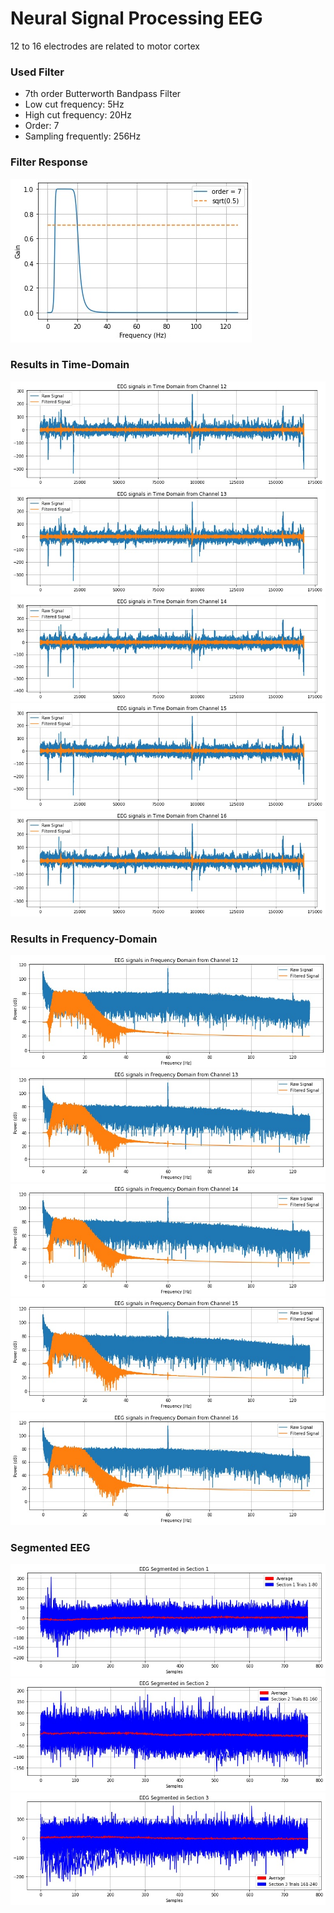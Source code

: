 # Neural Signal Processing EEG

12 to 16 electrodes are related to motor cortex

### Used Filter
- 7th order Butterworth Bandpass Filter
- Low cut frequency: 5Hz
- High cut frequency: 20Hz
- Order: 7
- Sampling frequently: 256Hz

### Filter Response
![](https://github.com/chamara96/Neural-Signal-Processing-EEG/blob/main/Frequency%20Domain/filter_7th.jpg)

### Results in Time-Domain

![](https://github.com/chamara96/Neural-Signal-Processing-EEG/blob/main/Time%20Domain/12.jpg)
![](https://github.com/chamara96/Neural-Signal-Processing-EEG/blob/main/Time%20Domain/13.jpg)
![](https://github.com/chamara96/Neural-Signal-Processing-EEG/blob/main/Time%20Domain/14.jpg)
![](https://github.com/chamara96/Neural-Signal-Processing-EEG/blob/main/Time%20Domain/15.jpg)
![](https://github.com/chamara96/Neural-Signal-Processing-EEG/blob/main/Time%20Domain/16.jpg)

### Results in Frequency-Domain

![](https://github.com/chamara96/Neural-Signal-Processing-EEG/blob/main/Frequency%20Domain/12.jpg)
![](https://github.com/chamara96/Neural-Signal-Processing-EEG/blob/main/Frequency%20Domain/13.jpg)
![](https://github.com/chamara96/Neural-Signal-Processing-EEG/blob/main/Frequency%20Domain/14.jpg)
![](https://github.com/chamara96/Neural-Signal-Processing-EEG/blob/main/Frequency%20Domain/15.jpg)
![](https://github.com/chamara96/Neural-Signal-Processing-EEG/blob/main/Frequency%20Domain/16.jpg)

### Segmented EEG

![](https://github.com/chamara96/Neural-Signal-Processing-EEG/blob/main/Segmented%20EEG/1.jpg)
![](https://github.com/chamara96/Neural-Signal-Processing-EEG/blob/main/Segmented%20EEG/2.jpg)
![](https://github.com/chamara96/Neural-Signal-Processing-EEG/blob/main/Segmented%20EEG/3.jpg)
